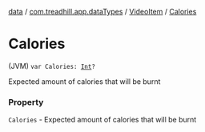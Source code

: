 [data](../../index.md) / [com.treadhill.app.dataTypes](../index.md) / [VideoItem](index.md) / [Calories](./-calories.md)

# Calories

(JVM) `var Calories: `[`Int`](https://kotlinlang.org/api/latest/jvm/stdlib/kotlin/-int/index.html)`?`

Expected amount of calories that will be burnt

### Property

`Calories` - Expected amount of calories that will be burnt